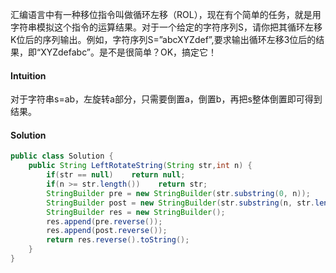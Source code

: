 汇编语言中有一种移位指令叫做循环左移（ROL），现在有个简单的任务，就是用字符串模拟这个指令的运算结果。对于一个给定的字符序列S，请你把其循环左移K位后的序列输出。例如，字符序列S=”abcXYZdef”,要求输出循环左移3位后的结果，即“XYZdefabc”。是不是很简单？OK，搞定它！

#### Intuition

对于字符串s=ab，左旋转a部分，只需要倒置a，倒置b，再把s整体倒置即可得到结果。

#### Solution

```java
public class Solution {
    public String LeftRotateString(String str,int n) {
        if(str == null)    return null;
        if(n >= str.length())    return str;
        StringBuilder pre = new StringBuilder(str.substring(0, n));
        StringBuilder post = new StringBuilder(str.substring(n, str.length()));
        StringBuilder res = new StringBuilder();
        res.append(pre.reverse());
        res.append(post.reverse());
        return res.reverse().toString();
    }
}
```

